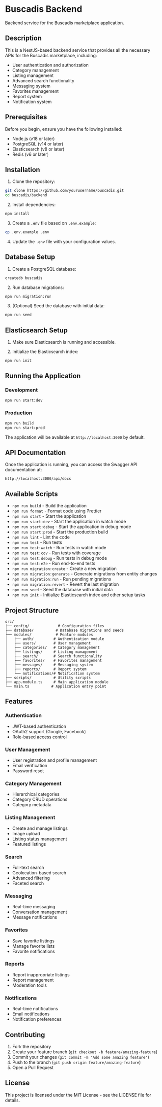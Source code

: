 # Buscadis Backend

Backend service for the Buscadis marketplace application.

## Description

This is a NestJS-based backend service that provides all the necessary APIs for the Buscadis marketplace, including:

- User authentication and authorization
- Category management
- Listing management
- Advanced search functionality
- Messaging system
- Favorites management
- Report system
- Notification system

## Prerequisites

Before you begin, ensure you have the following installed:

- Node.js (v18 or later)
- PostgreSQL (v14 or later)
- Elasticsearch (v8 or later)
- Redis (v6 or later)

## Installation

1. Clone the repository:
```bash
git clone https://github.com/yourusername/buscadis.git
cd buscadis/backend
```

2. Install dependencies:
```bash
npm install
```

3. Create a `.env` file based on `.env.example`:
```bash
cp .env.example .env
```

4. Update the `.env` file with your configuration values.

## Database Setup

1. Create a PostgreSQL database:
```bash
createdb buscadis
```

2. Run database migrations:
```bash
npm run migration:run
```

3. (Optional) Seed the database with initial data:
```bash
npm run seed
```

## Elasticsearch Setup

1. Make sure Elasticsearch is running and accessible.

2. Initialize the Elasticsearch index:
```bash
npm run init
```

## Running the Application

### Development
```bash
npm run start:dev
```

### Production
```bash
npm run build
npm run start:prod
```

The application will be available at `http://localhost:3000` by default.

## API Documentation

Once the application is running, you can access the Swagger API documentation at:
```
http://localhost:3000/api/docs
```

## Available Scripts

- `npm run build` - Build the application
- `npm run format` - Format code using Prettier
- `npm run start` - Start the application
- `npm run start:dev` - Start the application in watch mode
- `npm run start:debug` - Start the application in debug mode
- `npm run start:prod` - Start the production build
- `npm run lint` - Lint the code
- `npm run test` - Run tests
- `npm run test:watch` - Run tests in watch mode
- `npm run test:cov` - Run tests with coverage
- `npm run test:debug` - Run tests in debug mode
- `npm run test:e2e` - Run end-to-end tests
- `npm run migration:create` - Create a new migration
- `npm run migration:generate` - Generate migrations from entity changes
- `npm run migration:run` - Run pending migrations
- `npm run migration:revert` - Revert the last migration
- `npm run seed` - Seed the database with initial data
- `npm run init` - Initialize Elasticsearch index and other setup tasks

## Project Structure

```
src/
├── config/             # Configuration files
├── database/          # Database migrations and seeds
├── modules/           # Feature modules
│   ├── auth/         # Authentication module
│   ├── users/        # User management
│   ├── categories/   # Category management
│   ├── listings/     # Listing management
│   ├── search/       # Search functionality
│   ├── favorites/    # Favorites management
│   ├── messages/     # Messaging system
│   ├── reports/      # Report system
│   └── notifications/# Notification system
├── scripts/          # Utility scripts
├── app.module.ts     # Main application module
└── main.ts          # Application entry point
```

## Features

### Authentication
- JWT-based authentication
- OAuth2 support (Google, Facebook)
- Role-based access control

### User Management
- User registration and profile management
- Email verification
- Password reset

### Category Management
- Hierarchical categories
- Category CRUD operations
- Category metadata

### Listing Management
- Create and manage listings
- Image upload
- Listing status management
- Featured listings

### Search
- Full-text search
- Geolocation-based search
- Advanced filtering
- Faceted search

### Messaging
- Real-time messaging
- Conversation management
- Message notifications

### Favorites
- Save favorite listings
- Manage favorite lists
- Favorite notifications

### Reports
- Report inappropriate listings
- Report management
- Moderation tools

### Notifications
- Real-time notifications
- Email notifications
- Notification preferences

## Contributing

1. Fork the repository
2. Create your feature branch (`git checkout -b feature/amazing-feature`)
3. Commit your changes (`git commit -m 'Add some amazing feature'`)
4. Push to the branch (`git push origin feature/amazing-feature`)
5. Open a Pull Request

## License

This project is licensed under the MIT License - see the LICENSE file for details. 
